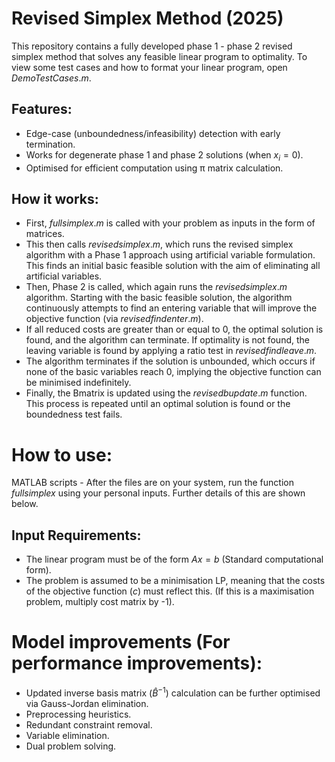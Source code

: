 # Revised Simplex Method (2025)
This repository contains a fully developed phase 1 - phase 2 revised simplex method that solves any feasible linear program to optimality. To view some test cases and how to format your linear program, open $DemoTestCases.m$. 

## Features:
- Edge-case (unboundedness/infeasibility) detection with early termination.
- Works for degenerate phase 1 and phase 2 solutions (when $x_i = 0$).
- Optimised for efficient computation using π matrix calculation.

## How it works:
- First, $fullsimplex.m$ is called with your problem as inputs in the form of matrices.
- This then calls $revisedsimplex.m$, which runs the revised simplex algorithm with a Phase 1 approach using artificial variable formulation. This finds an initial basic feasible solution with the aim of eliminating all artificial variables.
- Then, Phase 2 is called, which again runs the $revisedsimplex.m$ algorithm. Starting with the basic feasible solution, the algorithm continuously attempts to find an entering variable that will improve the objective function (via $revisedfindenter.m$).
- If all reduced costs are greater than or equal to 0, the optimal solution is found, and the algorithm can terminate. If optimality is not found, the leaving variable is found by applying a ratio test in $revisedfindleave.m$.
- The algorithm terminates if the solution is unbounded, which occurs if none of the basic variables reach 0, implying the objective function can be minimised indefinitely.
- Finally, the Bmatrix is updated using the $revisedbupdate.m$ function. This process is repeated until an optimal solution is found or the boundedness test fails.
 
# How to use:
MATLAB scripts - After the files are on your system, run the function $fullsimplex$ using your personal inputs. Further details of this are shown below.

## Input Requirements:
- The linear program must be of the form $Ax = b$ (Standard computational form). 
- The problem is assumed to be a minimisation LP, meaning that the costs of the objective function ($c$) must reflect this. (If this is a maximisation problem, multiply cost matrix by -1).



# Model improvements (For performance improvements):
- Updated inverse basis matrix ($\hat{B}^{-1}$) calculation can be further optimised via Gauss-Jordan elimination.
- Preprocessing heuristics.
- Redundant constraint removal.
- Variable elimination.
- Dual problem solving.

